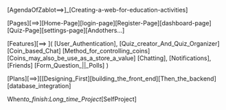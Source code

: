[AgendaOfZablot==>]\_[Creating-a-web-for-education-activities]

[Pages][==>][Home-Page][login-page][Register-Page][dashboard-page][Quiz-Page][settings-page][Andothers...]

[Features][==> ](
[User_Authentication],
[Quiz_creator_And_Quiz_Organizer]
[Coin_based_Chat]
[Method_for_controlling_coins]
[Coins_may_also_be_use_as_a_store_a_value]
[Chatting],
[Notifications],
[Friends]
[Form_Question_||_Polls]
)

[Plans][==>][[Designing_First][building_the_front_end][Then_the_backend][database_integration]

When*to_finish*:_Long_time_Project_[SelfProject]
